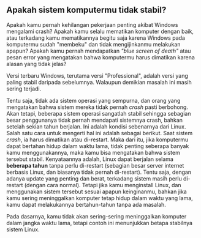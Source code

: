 <?php require("../../entete.php"); ?> <?php require("../../base.php"); ?> <?php require("../../fonctions.php"); ?>

<div id="corps">

<h2>Apakah sistem komputermu tidak stabil?</h2>

Apakah kamu pernah kehilangan pekerjaan penting akibat Windows mengalami crash? Apakah kamu selalu mematikan komputer dengan baik, atau terkadang kamu mematikannya begitu saja karena Windows pada komputermu sudah "membeku" dan tidak mengijinkanmu melakukan apapun? Apakah kamu pernah mendapatkan <i>"blue screen of death"</i> atau pesan error yang mengatakan bahwa komputermu harus dimatikan karena alasan yang tidak jelas?

Versi terbaru Windows, terutama versi "Professional", adalah versi yang paling stabil daripada sebelumnya. Walaupun demikian masalah ini masih sering terjadi.

Tentu saja, tidak ada sistem operasi yang sempurna, dan orang yang mengatakan bahwa sistem mereka tidak pernah <i>crash</i> pasti berbohong. Akan tetapi, beberapa sistem operasi sangatlah stabil sehingga sebagian besar penggunanya tidak pernah mendapati sistemnya crash, bahkan setelah sekian tahun berjalan. Ini adalah kondisi sebenarnya dari Linux. Salah satu cara untuk mengerti hal ini adalah sebagai berikut. Saat sistem <i>crash</i>, ia harus dimatikan atau di-restart. Maka dari itu, jika komputermu dapat bertahan hidup dalam waktu lama, tidak penting seberapa banyak kamu menggunakannya, maka kamu bisa mengatakan bahwa sistem tersebut stabil. Kenyataannya adalah, Linux dapat berjalan selama <b>beberapa tahun</b> tanpa perlu di-restart (sebagian besar server internet berbasis Linux, dan biasanya tidak pernah di-restart). Tentu saja, dengan adanya update yang penting dan berat, terkadang sistem masih perlu di-restart (dengan cara normal). Tetapi jika kamu menginstall Linux, dan menggunakan sistem tersebut sesuai apapun keinginanmu, bahkan jika kamu sering meninggalkan komputer tetap hidup dalam waktu yang lama, kamu dapat melakukannya bertahun-tahun tanpa ada masalah.

Pada dasarnya, kamu tidak akan sering-sering meninggalkan komputer dalam jangka waktu lama, tetapi contoh ini menunjukkan betapa stabilnya sistem Linux.

</div>


